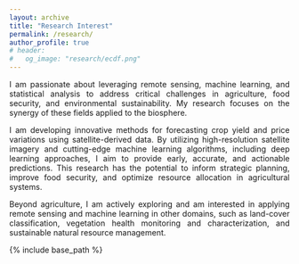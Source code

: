 ```yaml
---
layout: archive
title: "Research Interest"
permalink: /research/
author_profile: true
# header:
#   og_image: "research/ecdf.png"
---
```


<div style="text-align: justify;">


I am passionate about leveraging remote sensing, machine learning, and statistical analysis to address critical challenges in agriculture, food security, and environmental sustainability. My research focuses on the synergy of these fields applied to the biosphere.

I am developing innovative methods for forecasting crop yield and price variations using satellite-derived data. By utilizing high-resolution satellite imagery and cutting-edge machine learning algorithms, including deep learning approaches, I aim to provide early, accurate, and actionable predictions. This research has the potential to inform strategic planning, improve food security, and optimize resource allocation in agricultural systems.

Beyond agriculture, I am actively exploring and am interested in applying remote sensing and machine learning in other domains, such as land-cover classification, vegetation health monitoring and characterization, and sustainable natural resource management.

</div>

{% include base_path %}

